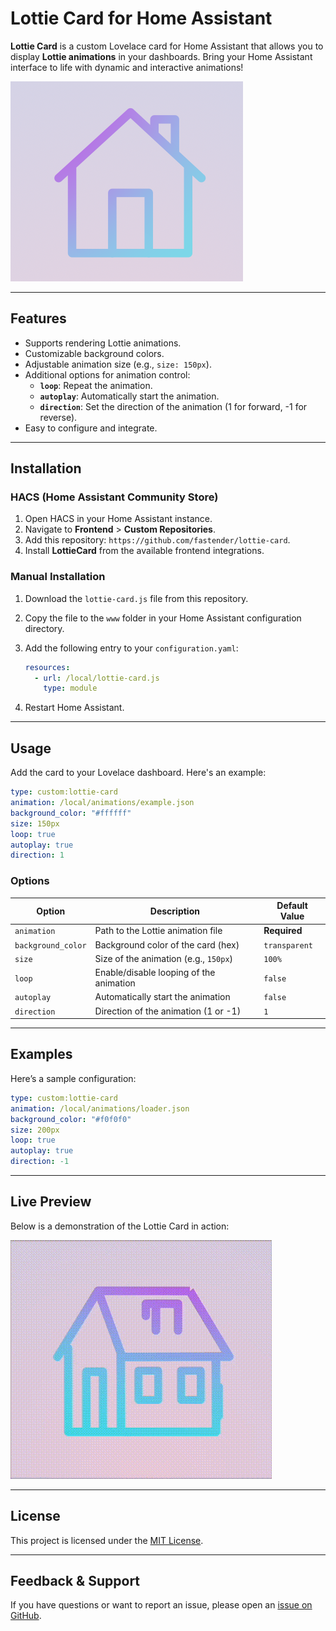 # Lottie Card for Home Assistant

**Lottie Card** is a custom Lovelace card for Home Assistant that allows you to display **Lottie animations** in your dashboards. Bring your Home Assistant interface to life with dynamic and interactive animations!

![Live Preview](./docs/example-1.png)


---

## Features
- Supports rendering Lottie animations.
- Customizable background colors.
- Adjustable animation size (e.g., `size: 150px`).
- Additional options for animation control:
  - **`loop`**: Repeat the animation.
  - **`autoplay`**: Automatically start the animation.
  - **`direction`**: Set the direction of the animation (1 for forward, -1 for reverse).
- Easy to configure and integrate.

---

## Installation

### HACS (Home Assistant Community Store)
1. Open HACS in your Home Assistant instance.
2. Navigate to **Frontend** > **Custom Repositories**.
3. Add this repository: `https://github.com/fastender/lottie-card`.
4. Install **LottieCard** from the available frontend integrations.

### Manual Installation
1. Download the `lottie-card.js` file from this repository.
2. Copy the file to the `www` folder in your Home Assistant configuration directory.
3. Add the following entry to your `configuration.yaml`:
   ```yaml
   resources:
     - url: /local/lottie-card.js
       type: module
   ```

4. Restart Home Assistant.

---

## Usage
Add the card to your Lovelace dashboard. Here's an example:

```yaml
type: custom:lottie-card
animation: /local/animations/example.json
background_color: "#ffffff"
size: 150px
loop: true
autoplay: true
direction: 1
```

### Options
| Option            | Description                               | Default Value     |
|--------------------|-------------------------------------------|-------------------|
| `animation`        | Path to the Lottie animation file         | **Required**      |
| `background_color` | Background color of the card (hex)        | `transparent`     |
| `size`             | Size of the animation (e.g., `150px`)     | `100%`            |
| `loop`             | Enable/disable looping of the animation   | `false`           |
| `autoplay`         | Automatically start the animation         | `false`           |
| `direction`        | Direction of the animation (1 or -1)      | `1`               |

---

## Examples
Here’s a sample configuration:

```yaml
type: custom:lottie-card
animation: /local/animations/loader.json
background_color: "#f0f0f0"
size: 200px
loop: true
autoplay: true
direction: -1
```

---

## Live Preview

Below is a demonstration of the Lottie Card in action:

![Live Preview](./docs/live-preview.gif)

---

## License
This project is licensed under the [MIT License](./LICENSE).

---

## Feedback & Support
If you have questions or want to report an issue, please open an [issue on GitHub](https://github.com/<your-username>/lottie-card/issues).
